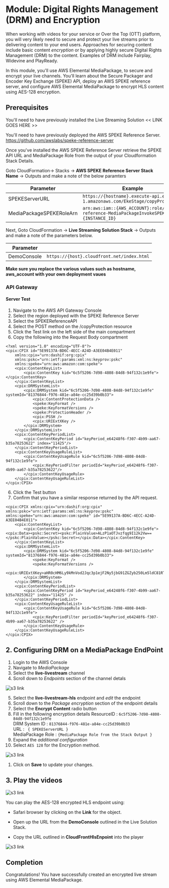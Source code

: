 # Module: Digital Rights Management (DRM) and Encryption

When working with videos for your service or Over the Top (OTT) platform, you will very likely need to secure and protect your live streams prior to delivering content to your end users. Approaches for securing content include basic content _encryption_ or by applying highly secure Digital Rights Management (DRM) to the content. Examples of DRM include Fairplay, Widevine and PlayReady.

In this module, you'll use AWS Elemental MediaPackage, to secure and encrypt your live channels. You'll learn about the Secure Packager and Encoder Key Exchange (SPEKE) API, deploy an AWS SPEKE reference server, and configure AWS Elemental MediaPackage to encrypt HLS  content using AES-128 encryption.

## Prerequisites
You'll need to have previously installed the Live Streaming Solution
<< LINK GOES HERE >>

You'll need to have previously deployed the AWS SPEKE Reference Server.<br/>
https://github.com/awslabs/speke-reference-server

Once you've installed the AWS SPEKE Reference Server retrieve the SPEKE API URL and MediaPackage Role from the output of your Cloudformation Stack Details. 

Goto CloudFormation-> Stacks -> **AWS SPEKE Reference Server Stack Name** -> Outputs
and make a  note of the below paramters

| Parameter | Example  |
|--------------------------|-------------------------------------------------------------------------------------------|
| SPEKEServerURL |``` https://{hostname}.execute-api.eu-west-1.amazonaws.com/EkeStage/copyProtection ``` |
| MediaPackageSPEKERoleArn|``` arn:aws:iam::{AWS_ACCOUNT}:role/speke-reference-MediaPackageInvokeSPEKERole-{INSTANCE_ID} ``` |

Next, Goto CloudFormation -> **Live Streaming Solution Stack** -> Outputs and make a note of the parameters below.

| Parameter |  |
|--------------------------|-------------------------------------------------------------------------------------------|
| DemoConsole |``` https://{host}.cloudfront.net/index.html ``` |

**Make sure you replace the various values such as hostname, aws_account with your own deployment vaues**

### API Gateway

#### Server Test

1. Navigate to the AWS API Gateway Console
1. Select the region deployed with the SPEKE Reference Server
1. Select the SPEKEReferenceAPI
1. Select the POST method on the /copyProtection resource
1. Click the Test link on the left side of the main compartment
1. Copy the following into the Request Body compartment
```
<?xml version="1.0" encoding="UTF-8"?>
<cpix:CPIX id="5E99137A-BD6C-4ECC-A24D-A3EE04B4E011" 
    xmlns:cpix="urn:dashif:org:cpix" 
    xmlns:pskc="urn:ietf:params:xml:ns:keyprov:pskc" 
    xmlns:speke="urn:aws:amazon:com:speke">
    <cpix:ContentKeyList>
        <cpix:ContentKey kid="6c5f5206-7d98-4808-84d8-94f132c1e9fe"></cpix:ContentKey>
    </cpix:ContentKeyList>
    <cpix:DRMSystemList>
        <cpix:DRMSystem kid="6c5f5206-7d98-4808-84d8-94f132c1e9fe" systemId="81376844-f976-481e-a84e-cc25d39b0b33">
            <cpix:ContentProtectionData />
            <speke:KeyFormat />
            <speke:KeyFormatVersions />
            <speke:ProtectionHeader />
            <cpix:PSSH />
            <cpix:URIExtXKey />
        </cpix:DRMSystem>
    </cpix:DRMSystemList>
    <cpix:ContentKeyPeriodList>
        <cpix:ContentKeyPeriod id="keyPeriod_e64248f6-f307-4b99-aa67-b35a78253622" index="11425"/>
    </cpix:ContentKeyPeriodList>
    <cpix:ContentKeyUsageRuleList>
        <cpix:ContentKeyUsageRule kid="6c5f5206-7d98-4808-84d8-94f132c1e9fe">
            <cpix:KeyPeriodFilter periodId="keyPeriod_e64248f6-f307-4b99-aa67-b35a78253622"/>
        </cpix:ContentKeyUsageRule>
    </cpix:ContentKeyUsageRuleList>
</cpix:CPIX>
```
6. Click the Test button
1. Confirm that you have a similar response returned by the API request.
```
<cpix:CPIX xmlns:cpix="urn:dashif:org:cpix" xmlns:pskc="urn:ietf:params:xml:ns:keyprov:pskc" xmlns:speke="urn:aws:amazon:com:speke" id="5E99137A-BD6C-4ECC-A24D-A3EE04B4E011">
    <cpix:ContentKeyList>
        <cpix:ContentKey kid="6c5f5206-7d98-4808-84d8-94f132c1e9fe"><cpix:Data><pskc:Secret><pskc:PlainValue>ALzP1aOTJvzfqg9I12k2Vw==</pskc:PlainValue></pskc:Secret></cpix:Data></cpix:ContentKey>
    </cpix:ContentKeyList>
    <cpix:DRMSystemList>
        <cpix:DRMSystem kid="6c5f5206-7d98-4808-84d8-94f132c1e9fe" systemId="81376844-f976-481e-a84e-cc25d39b0b33">
            <speke:KeyFormat />
            <speke:KeyFormatVersions />
            <cpix:URIExtXKey>aHR0cHM6Ly9kMnVod2Jqc3p1ejF2Ny5jbG91ZGZyb250Lm5ldC81RTk5MTM3QS1CRDZDLTRFQ0MtQTI0RC1BM0VFMDRCNEUwMTEvNmM1ZjUyMDYtN2Q5OC00ODA4LTg0ZDgtOTRmMTMyYzFlOWZl</cpix:URIExtXKey>
        </cpix:DRMSystem>
    </cpix:DRMSystemList>
    <cpix:ContentKeyPeriodList>
        <cpix:ContentKeyPeriod id="keyPeriod_e64248f6-f307-4b99-aa67-b35a78253622" index="11425" />
    </cpix:ContentKeyPeriodList>
    <cpix:ContentKeyUsageRuleList>
        <cpix:ContentKeyUsageRule kid="6c5f5206-7d98-4808-84d8-94f132c1e9fe">
            <cpix:KeyPeriodFilter periodId="keyPeriod_e64248f6-f307-4b99-aa67-b35a78253622" />
        </cpix:ContentKeyUsageRule>
    </cpix:ContentKeyUsageRuleList>
</cpix:CPIX>
```
## 2. Configuring DRM on a MediaPackage EndPoint

1. Login to the AWS Console
1. Navigate to *MediaPackage*
1. Select the **live-livestream** channel
1. Scroll down to *Endpoints* section of the channel detals

![s3 link](./images/live_mediapackage-endpoints.png)

5. Select the **live-livestream-hls** endpoint and *edit* the endpoint
1. Scroll down to the *Package encryption* section of the endpoint details
1. Select the **Encrypt Content** radio button
1. Fill in the following encryption details
ResourceID : ```6c5f5206-7d98-4808-84d8-94f132c1e9fe``` <br>
DRM System ID :  ```81376844-f976-481e-a84e-cc25d39b0b33``` <br>
URL : ``` { SPEKEServerURL }``` <br>
MediaPackage Role : ```{MediaPackage Role from the Stack Output }```
1. Expand the *additional configuration*  
1. Select `AES 128` for the Encryption method.

![s3 link](./images/live_mediapackage_drm_config.png)
1. Click on **Save** to update your changes.

## 3. Play the videos

![s3 link](./images/live_mediapackage-encryption_config.png)

You can play the AES-128 encrypted HLS endpoint  using:
* Safari browser by clicking on the **Link** for the object.

* Open up the URL from the **DemoConsole** outlined in the Live Solution Stack.
* Copy the URL outlined in  **CloudFrontHlsEnpoint**  into the player

![s3 link](./images/live_mediapackage-preview-hls.png)

## Completion

Congratulations!  You have successfully created an encrypted live stream using  AWS Elemental MediaPackage. 
